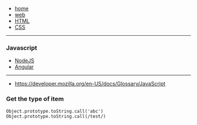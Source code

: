 - [home](/)
- [web](/web.md)
- [HTML](/web-html.md)
- [CSS](/web-css.md)
---
### Javascript
- [NodeJS](/web-js-node.md)
- [Angular](/web-js-angular.md)
---

- https://developer.mozilla.org/en-US/docs/Glossary/JavaScript

### Get the type of item
```
Object.prototype.toString.call('abc')
Object.prototype.toString.call(/test/)
```
